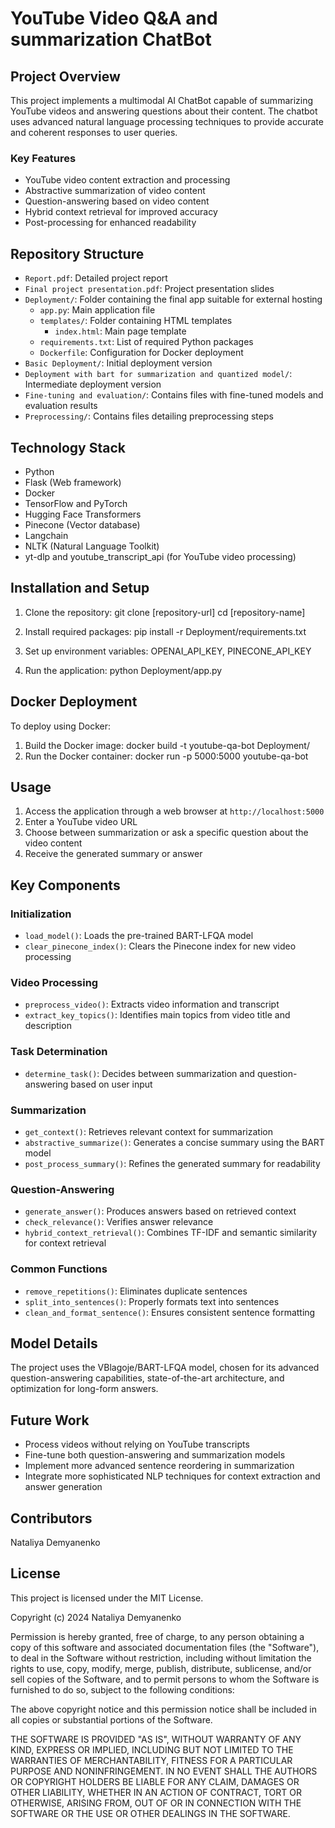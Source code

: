 # YouTube Video Q&A and summarization ChatBot

## Project Overview

This project implements a multimodal AI ChatBot capable of summarizing YouTube videos and answering questions about their content. The chatbot uses advanced natural language processing techniques to provide accurate and coherent responses to user queries.

### Key Features

- YouTube video content extraction and processing
- Abstractive summarization of video content
- Question-answering based on video content
- Hybrid context retrieval for improved accuracy
- Post-processing for enhanced readability

## Repository Structure

- `Report.pdf`: Detailed project report
- `Final project presentation.pdf`: Project presentation slides
- `Deployment/`: Folder containing the final app suitable for external hosting
  - `app.py`: Main application file
  - `templates/`: Folder containing HTML templates
    - `index.html`: Main page template
  - `requirements.txt`: List of required Python packages
  - `Dockerfile`: Configuration for Docker deployment
- `Basic Deployment/`: Initial deployment version
- `Deployment with bart for summarization and quantized model/`: Intermediate deployment version
- `Fine-tuning and evaluation/`: Contains files with fine-tuned models and evaluation results
- `Preprocessing/`: Contains files detailing preprocessing steps

## Technology Stack

- Python
- Flask (Web framework)
- Docker
- TensorFlow and PyTorch
- Hugging Face Transformers
- Pinecone (Vector database)
- Langchain
- NLTK (Natural Language Toolkit)
- yt-dlp and youtube_transcript_api (for YouTube video processing)

## Installation and Setup

1. Clone the repository:
git clone [repository-url]
cd [repository-name]

2. Install required packages:
pip install -r Deployment/requirements.txt

3. Set up environment variables:
OPENAI_API_KEY, PINECONE_API_KEY

5. Run the application:
python Deployment/app.py

## Docker Deployment

To deploy using Docker:

1. Build the Docker image:
docker build -t youtube-qa-bot Deployment/
2. Run the Docker container:
docker run -p 5000:5000 youtube-qa-bot

## Usage

1. Access the application through a web browser at `http://localhost:5000`
2. Enter a YouTube video URL
3. Choose between summarization or ask a specific question about the video content
4. Receive the generated summary or answer

## Key Components

### Initialization
- `load_model()`: Loads the pre-trained BART-LFQA model
- `clear_pinecone_index()`: Clears the Pinecone index for new video processing

### Video Processing
- `preprocess_video()`: Extracts video information and transcript
- `extract_key_topics()`: Identifies main topics from video title and description

### Task Determination
- `determine_task()`: Decides between summarization and question-answering based on user input

### Summarization
- `get_context()`: Retrieves relevant context for summarization
- `abstractive_summarize()`: Generates a concise summary using the BART model
- `post_process_summary()`: Refines the generated summary for readability

### Question-Answering
- `generate_answer()`: Produces answers based on retrieved context
- `check_relevance()`: Verifies answer relevance
- `hybrid_context_retrieval()`: Combines TF-IDF and semantic similarity for context retrieval

### Common Functions
- `remove_repetitions()`: Eliminates duplicate sentences
- `split_into_sentences()`: Properly formats text into sentences
- `clean_and_format_sentence()`: Ensures consistent sentence formatting

## Model Details

The project uses the VBlagoje/BART-LFQA model, chosen for its advanced question-answering capabilities, state-of-the-art architecture, and optimization for long-form answers.

## Future Work

- Process videos without relying on YouTube transcripts
- Fine-tune both question-answering and summarization models
- Implement more advanced sentence reordering in summarization
- Integrate more sophisticated NLP techniques for context extraction and answer generation

## Contributors

Nataliya Demyanenko

## License

This project is licensed under the MIT License.

Copyright (c) 2024 Nataliya Demyanenko

Permission is hereby granted, free of charge, to any person obtaining a copy
of this software and associated documentation files (the "Software"), to deal
in the Software without restriction, including without limitation the rights
to use, copy, modify, merge, publish, distribute, sublicense, and/or sell
copies of the Software, and to permit persons to whom the Software is
furnished to do so, subject to the following conditions:

The above copyright notice and this permission notice shall be included in all
copies or substantial portions of the Software.

THE SOFTWARE IS PROVIDED "AS IS", WITHOUT WARRANTY OF ANY KIND, EXPRESS OR
IMPLIED, INCLUDING BUT NOT LIMITED TO THE WARRANTIES OF MERCHANTABILITY,
FITNESS FOR A PARTICULAR PURPOSE AND NONINFRINGEMENT. IN NO EVENT SHALL THE
AUTHORS OR COPYRIGHT HOLDERS BE LIABLE FOR ANY CLAIM, DAMAGES OR OTHER
LIABILITY, WHETHER IN AN ACTION OF CONTRACT, TORT OR OTHERWISE, ARISING FROM,
OUT OF OR IN CONNECTION WITH THE SOFTWARE OR THE USE OR OTHER DEALINGS IN THE
SOFTWARE.
